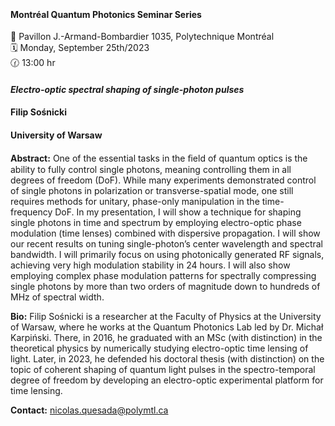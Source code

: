 &nbsp; 

#### Montréal Quantum Photonics Seminar Series

📍 Pavillon J.-Armand-Bombardier 1035, Polytechnique Montréal <br>
🗓️ Monday, September 25th/2023 <br>
🕜 13:00 hr <br>

#### *Electro-optic spectral shaping of single-photon pulses*
#### Filip Sośnicki
#### University of Warsaw

**Abstract:** One of the essential tasks in the ﬁeld of quantum optics is the ability to fully control
single photons, meaning controlling them in all degrees of freedom (DoF). While many
experiments demonstrated control of single photons in polarization or transverse-spatial
mode, one still requires methods for unitary, phase-only manipulation in the time-frequency
DoF. In my presentation, I will show a technique for shaping single photons in time and
spectrum by employing electro-optic phase modulation (time lenses) combined with dispersive
propagation. I will show our recent results on tuning single-photon’s center wavelength and
spectral bandwidth. I will primarily focus on using photonically generated RF signals, achieving
very high modulation stability in 24 hours. I will also show employing complex phase
modulation patterns for spectrally compressing single photons by more than two orders of
magnitude down to hundreds of MHz of spectral width.

**Bio:** Filip Sośnicki is a researcher at the Faculty of Physics at the University of Warsaw, where he works at the Quantum Photonics Lab led by Dr. Michał Karpiński. There, in 2016, he graduated with an MSc (with distinction) in the theoretical physics by numerically studying electro-optic time lensing of light. Later, in 2023, he defended his doctoral thesis (with distinction) on the topic of coherent shaping of quantum light pulses in the spectro-temporal degree of freedom by developing an electro-optic experimental platform for time lensing.

**Contact:** nicolas.quesada@polymtl.ca